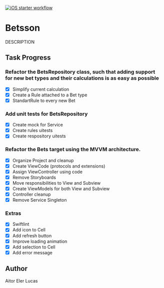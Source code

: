 [![iOS starter workflow](https://github.com/AitorLucas/Betsson/actions/workflows/ios.yml/badge.svg)](https://github.com/AitorLucas/Betsson/actions/workflows/ios.yml)

# Betsson

DESCRIPTION

## Task Progress

### Refactor the BetsRepository class, such that adding support for new bet types and their calculations is as easy as possible
- [x] Simplify current calculation
- [x] Create a Rule attached to a Bet type
- [x] StandartRule to every new Bet

### Add unit tests for BetsRepository
- [x] Create mock for Service
- [x] Create rules uitests
- [x] Create respository uitests

### Refactor the Bets target using the MVVM architecture.
- [x] Organize Project and cleanup
- [x] Create ViewCode (protocols and extensions)
- [x] Assign ViewController using code
- [x] Remove Storyboards
- [x] Move responsibilities to View and Subview
- [x] Create ViewModels for both View and Subview
- [x] Controller cleanup
- [x] Remove Service Singleton

### Extras
- [x] Swiftlint
- [x] Add icon to Cell
- [x] Add refresh button
- [x] Improve loading animation
- [x] Add selection to Cell
- [x] Add error message

## Author

Aitor Eler Lucas


